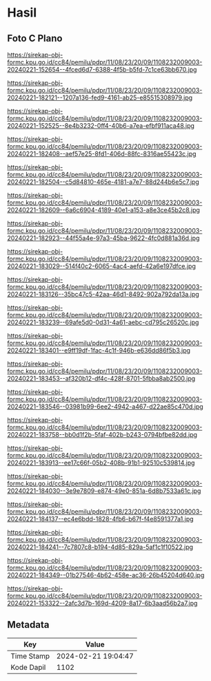 # Hasil

## Foto C Plano

https://sirekap-obj-formc.kpu.go.id/cc84/pemilu/pdpr/11/08/23/20/09/1108232009003-20240221-152654--4fced6d7-6388-4f5b-b5fd-7c1ce63bb670.jpg

https://sirekap-obj-formc.kpu.go.id/cc84/pemilu/pdpr/11/08/23/20/09/1108232009003-20240221-182121--1207a136-fed9-4161-ab25-e85515308979.jpg

https://sirekap-obj-formc.kpu.go.id/cc84/pemilu/pdpr/11/08/23/20/09/1108232009003-20240221-152525--8e4b3232-0ff4-40b6-a7ea-efbf911aca48.jpg

https://sirekap-obj-formc.kpu.go.id/cc84/pemilu/pdpr/11/08/23/20/09/1108232009003-20240221-182408--aef57e25-8fd1-406d-88fc-8316ae55423c.jpg

https://sirekap-obj-formc.kpu.go.id/cc84/pemilu/pdpr/11/08/23/20/09/1108232009003-20240221-182504--c5d84810-465e-4181-a7e7-88d244b6e5c7.jpg

https://sirekap-obj-formc.kpu.go.id/cc84/pemilu/pdpr/11/08/23/20/09/1108232009003-20240221-182609--6a6c6904-4189-40e1-a153-a8e3ce45b2c8.jpg

https://sirekap-obj-formc.kpu.go.id/cc84/pemilu/pdpr/11/08/23/20/09/1108232009003-20240221-182923--44f55a4e-97a3-45ba-9622-4fc0d881a36d.jpg

https://sirekap-obj-formc.kpu.go.id/cc84/pemilu/pdpr/11/08/23/20/09/1108232009003-20240221-183029--514f40c2-6065-4ac4-aefd-42a6e197dfce.jpg

https://sirekap-obj-formc.kpu.go.id/cc84/pemilu/pdpr/11/08/23/20/09/1108232009003-20240221-183126--35bc47c5-42aa-46d1-8492-902a792da13a.jpg

https://sirekap-obj-formc.kpu.go.id/cc84/pemilu/pdpr/11/08/23/20/09/1108232009003-20240221-183239--69afe5d0-0d31-4a61-aebc-cd795c26520c.jpg

https://sirekap-obj-formc.kpu.go.id/cc84/pemilu/pdpr/11/08/23/20/09/1108232009003-20240221-183401--e9ff19df-1fac-4c1f-946b-e636dd86f5b3.jpg

https://sirekap-obj-formc.kpu.go.id/cc84/pemilu/pdpr/11/08/23/20/09/1108232009003-20240221-183453--af320b12-df4c-428f-8701-5fbba8ab2500.jpg

https://sirekap-obj-formc.kpu.go.id/cc84/pemilu/pdpr/11/08/23/20/09/1108232009003-20240221-183546--03981b99-6ee2-4942-a467-d22ae85c470d.jpg

https://sirekap-obj-formc.kpu.go.id/cc84/pemilu/pdpr/11/08/23/20/09/1108232009003-20240221-183758--bb0d1f2b-5faf-402b-b243-0794bfbe82dd.jpg

https://sirekap-obj-formc.kpu.go.id/cc84/pemilu/pdpr/11/08/23/20/09/1108232009003-20240221-183913--ee17c66f-05b2-408b-91b1-92510c539814.jpg

https://sirekap-obj-formc.kpu.go.id/cc84/pemilu/pdpr/11/08/23/20/09/1108232009003-20240221-184030--3e9e7809-e874-49e0-851a-6d8b7533a61c.jpg

https://sirekap-obj-formc.kpu.go.id/cc84/pemilu/pdpr/11/08/23/20/09/1108232009003-20240221-184137--ec4e6bdd-1828-4fb6-b67f-f4e8591377a1.jpg

https://sirekap-obj-formc.kpu.go.id/cc84/pemilu/pdpr/11/08/23/20/09/1108232009003-20240221-184241--7c7807c8-b194-4d85-829a-5af1c1f10522.jpg

https://sirekap-obj-formc.kpu.go.id/cc84/pemilu/pdpr/11/08/23/20/09/1108232009003-20240221-184349--01b27546-4b62-458e-ac36-26b45204d640.jpg

https://sirekap-obj-formc.kpu.go.id/cc84/pemilu/pdpr/11/08/23/20/09/1108232009003-20240221-153322--2afc3d7b-169d-4209-8a17-6b3aad56b2a7.jpg


## Metadata

| Key        | Value               |
| ---------- | ------------------- |
| Time Stamp | 2024-02-21 19:04:47 |
| Kode Dapil | 1102                |



